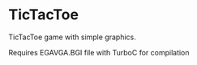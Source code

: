 # TicTacToe
TicTacToe game with simple graphics.

Requires EGAVGA.BGI file with TurboC for compilation
